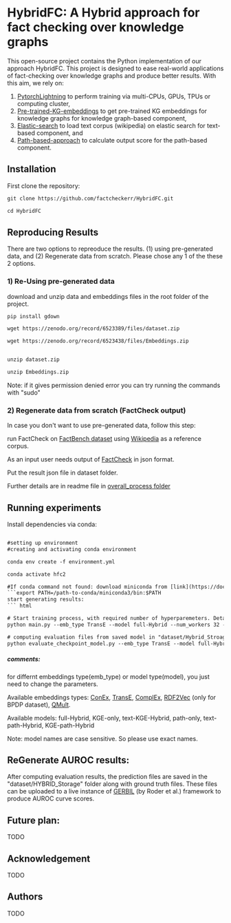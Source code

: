 # HybridFC: A Hybrid approach for fact checking over knowledge graphs
This open-source project contains the Python implementation of our approach HybridFC. This project is designed to ease real-world applications of fact-checking over knowledge graphs and produce better results. With this aim, we rely on:

1. [PytorchLightning](https://www.pytorchlightning.ai/) to perform training via multi-CPUs, GPUs, TPUs or  computing cluster, 
2. [Pre-trained-KG-embeddings](https://embeddings.cc/) to get pre-trained KG embeddings for knowledge graphs for knowledge graph-based component, 
3. [Elastic-search](https://www.elastic.co/blog/loading-wikipedia) to load text corpus (wikipedia) on elastic search for text-based component, and
4. [Path-based-approach](https://github.com/dice-group/COPAAL/tree/develop) to calculate output score for the path-based component.


## Installation
First clone the repository:
``` html
git clone https://github.com/factcheckerr/HybridFC.git

cd HybridFC
``` 

## Reproducing Results
There are two options to repreoduce the results. (1) using pre-generated data, and (2) Regenerate data from scratch.
Please chose any 1 of the these 2 options.

### 1) Re-Using pre-generated data
download and unzip data and embeddings files in the root folder of the project.

``` html
pip install gdown

wget https://zenodo.org/record/6523389/files/dataset.zip

wget https://zenodo.org/record/6523438/files/Embeddings.zip


unzip dataset.zip

unzip Embeddings.zip
``` 


Note: if it gives permission denied error you can try running the commands with "sudo"

### 2) Regenerate data from scratch (FactCheck output)
In case you don't want to use pre-generated data, follow this step:

run FactCheck on [FactBench dataset](https://github.com/DeFacto/FactBench) using [Wikipedia](https://www.elastic.co/blog/loading-wikipedia) as a reference corpus. 

As an input user needs output of [FactCheck](https://github.com/dice-group/FactCheck/tree/develop-for-FROCKG-branch) in json format.

Put the result json file in dataset folder.

Further details are in readme file in [overall_process folder](https://github.com/factcheckerr/HybridFC/tree/master/overall_process)

## Running experiments
Install dependencies via conda:
``` html

#setting up environment
#creating and activating conda environment

conda env create -f environment.yml

conda activate hfc2

#If conda command not found: download miniconda from [link](https://docs.conda.io/en/latest/miniconda.html#linux-installers) and set the path: 
```export PATH=/path-to-conda/miniconda3/bin:$PATH
start generating results:
``` html

# Start training process, with required number of hyperparemeters. Details about other hyperparameters is in main.py file.
python main.py --emb_type TransE --model full-Hybrid --num_workers 32 --min_num_epochs 100 --max_num_epochs 1000 --check_val_every_n_epochs 10 --eval_dataset FactBench 

# computing evaluation files from saved model in "dataset/Hybrid_Stroage" directory
python evaluate_checkpoint_model.py --emb_type TransE --model full-Hybrid --num_workers 32 --min_num_epochs 100 --max_num_epochs 1000 --check_val_every_n_epochs 10 --eval_dataset FactBench
``` 

##### comments:
for differnt embeddings type(emb_type) or model type(model), you just need to change the parameters.

Available embeddings types:
[ConEx](https://arxiv.org/pdf/2008.03130.pdf), [TransE](https://everest.hds.utc.fr/lib/exe/fetch.php?media=en:cr_paper_nips13.pdf), [ComplEx](https://arxiv.org/abs/2008.03130), [RDF2Vec](https://madoc.bib.uni-mannheim.de/41307/1/Ristoski_RDF2Vec.pdf) (only for BPDP dataset), [QMult](https://arxiv.org/pdf/2106.15230.pdf).

Available models:
full-Hybrid, KGE-only, text-KGE-Hybrid, path-only, text-path-Hybrid, KGE-path-Hybrid

Note: model names are case sensitive. So please use exact names.

## ReGenerate AUROC results:
After computing evaluation results, the prediction files are saved in the "dataset/HYBRID_Storage" folder along with ground truth files.
These files can be uploaded to a live instance of [GERBIL](http://swc2017.aksw.org/gerbil/config) (by Roder et al.) framework to produce AUROC curve scores.  

## Future plan:
TODO
## Acknowledgement 
TODO
## Authors
TODO







